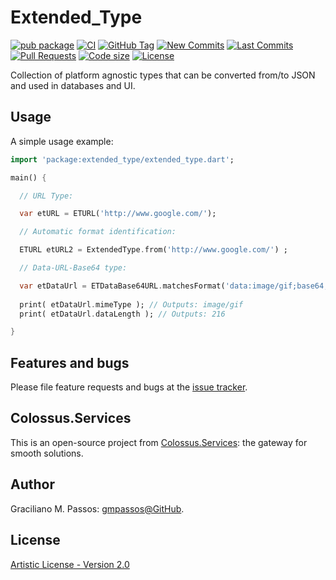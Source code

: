 # Extended_Type

[![pub package](https://img.shields.io/pub/v/extended_type.svg?logo=dart&logoColor=00b9fc)](https://pub.dartlang.org/packages/extended_type)
[![CI](https://img.shields.io/github/workflow/status/Colossus-Services/extended_type/Dart%20CI/master?logo=github-actions&logoColor=white)](https://github.com/Colossus-Services/extended_type/actions)
[![GitHub Tag](https://img.shields.io/github/v/tag/Colossus-Services/extended_type?logo=git&logoColor=white)](https://github.com/Colossus-Services/extended_type/releases)
[![New Commits](https://img.shields.io/github/commits-since/Colossus-Services/extended_type/latest?logo=git&logoColor=white)](https://github.com/Colossus-Services/extended_type/network)
[![Last Commits](https://img.shields.io/github/last-commit/Colossus-Services/extended_type?logo=git&logoColor=white)](https://github.com/Colossus-Services/extended_type/commits/master)
[![Pull Requests](https://img.shields.io/github/issues-pr/Colossus-Services/extended_type?logo=github&logoColor=white)](https://github.com/Colossus-Services/extended_type/pulls)
[![Code size](https://img.shields.io/github/languages/code-size/Colossus-Services/extended_type?logo=github&logoColor=white)](https://github.com/Colossus-Services/extended_type)
[![License](https://img.shields.io/github/license/Colossus-Services/extended_type?logo=open-source-initiative&logoColor=green)](https://github.com/Colossus-Services/extended_type/blob/master/LICENSE)

Collection of platform agnostic types that can be converted from/to JSON and used in databases and UI.

## Usage

A simple usage example:

```dart
import 'package:extended_type/extended_type.dart';

main() {

  // URL Type:

  var etURL = ETURL('http://www.google.com/');

  // Automatic format identification:

  ETURL etURL2 = ExtendedType.from('http://www.google.com/') ;

  // Data-URL-Base64 type:

  var etDataUrl = ETDataBase64URL.matchesFormat('data:image/gif;base64,R0lGODlhEAAQAMQAAORHHOVSKudfOulrSOp3WOyDZu6QdvCchPGolfO0o/XBs/fNwfjZ0frl3/zy7////wAAAAAAAAAAAAAAAAAAAAAAAAAAAAAAAAAAAAAAAAAAAAAAAAAAAAAAAAAAAAAAACH5BAkAABAALAAAAAAQABAAAAVVICSOZGlCQAosJ6mu7fiyZeKqNKToQGDsM8hBADgUXoGAiqhSvp5QAnQKGIgUhwFUYLCVDFCrKUE1lBavAViFIDlTImbKC5Gm2hB0SlBCBMQiB0UjIQA7') ;
      
  print( etDataUrl.mimeType ); // Outputs: image/gif
  print( etDataUrl.dataLength ); // Outputs: 216

}
```

## Features and bugs

Please file feature requests and bugs at the [issue tracker][tracker].

[tracker]: https://github.com/Colossus-Services/extended_type/issues

## Colossus.Services

This is an open-source project from [Colossus.Services][colossus]:
the gateway for smooth solutions.

## Author

Graciliano M. Passos: [gmpassos@GitHub][gmpassos_github].

## License

[Artistic License - Version 2.0][artistic_license]


[gmpassos_github]: https://github.com/gmpassos
[colossus]: https://colossus.services/
[artistic_license]: https://github.com/Colossus-Services/extended_type/blob/master/LICENSE

